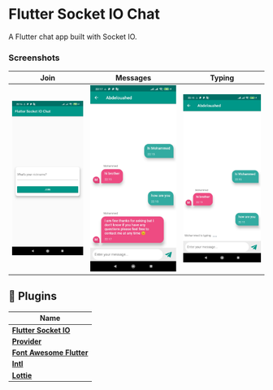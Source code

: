 # Flutter Socket IO Chat

A Flutter chat app built with Socket IO.

### Screenshots
| Join | Messages | Typing
|------|-------|-------|
|<img src="screenshots/screenshot1.jpg" width="400">|<img src="screenshots/screenshot2.jpg" width="400">|<img src="screenshots/screenshot3.jpg" width="400">|

## 🔌 Plugins
| Name |
|------|
|[**Flutter Socket IO**](https://pub.dev/packages/flutter_socket_io)
|[**Provider**](https://pub.dev/packages/provider)
|[**Font Awesome Flutter**](https://pub.dev/packages/font_awesome_flutter)
|[**Intl**](https://pub.dev/packages/intl)
|[**Lottie**](https://pub.dev/packages/lottie)